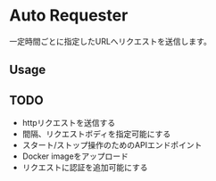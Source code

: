 # Auto Requester

一定時間ごとに指定したURLへリクエストを送信します。

## Usage

## TODO

- httpリクエストを送信する
- 間隔、リクエストボディを指定可能にする
- スタート/ストップ操作のためのAPIエンドポイント
- Docker imageをアップロード
- リクエストに認証を追加可能にする
